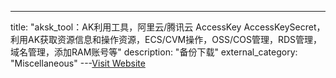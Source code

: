 ---
title: "aksk_tool：AK利用工具，阿里云/腾讯云 AccessKey AccessKeySecret，利用AK获取资源信息和操作资源，ECS/CVM操作，OSS/COS管理，RDS管理，域名管理，添加RAM账号等"
description: "备份下载"
external_category: "Miscellaneous"
---[Visit Website](https://github.com/wyzxxz/aksk_tool)

